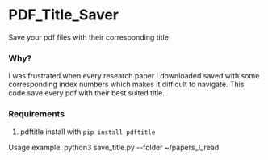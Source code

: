 # PDF_Title_Saver
Save your pdf files with their corresponding title 

### Why?
I was frustrated when every research paper I downloaded saved with some corresponding index numbers which makes it difficult to navigate. This code save every pdf with their best suited title.

### Requirements

1. pdftitle install with `pip install pdftitle`

Usage example: python3 save_title.py --folder ~/papers_I_read
